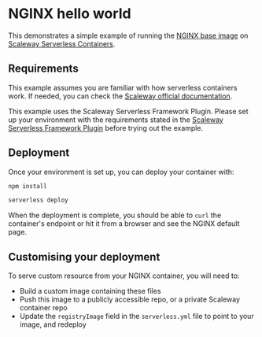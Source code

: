 # NGINX hello world

This demonstrates a simple example of running the [NGINX base image](https://hub.docker.com/_/nginx/) on [Scaleway Serverless Containers](https://www.scaleway.com/en/serverless-containers/).

## Requirements

This example assumes you are familiar with how serverless containers work. If needed, you can
check the [Scaleway official documentation](https://www.scaleway.com/en/docs/serverless/containers/quickstart/).

This example uses the Scaleway Serverless Framework Plugin. Please set up your environment with the requirements stated in the [Scaleway Serverless Framework Plugin](https://github.com/scaleway/serverless-scaleway-functions) before trying out the example.

## Deployment

Once your environment is set up, you can deploy your container with:

```sh
npm install

serverless deploy
```

When the deployment is complete, you should be able to `curl` the container's endpoint or hit it from a browser and see the NGINX default page.

## Customising your deployment

To serve custom resource from your NGINX container, you will need to:

- Build a custom image containing these files
- Push this image to a publicly accessible repo, or a private Scaleway container repo
- Update the `registryImage` field in the `serverless.yml` file to point to your image, and redeploy
